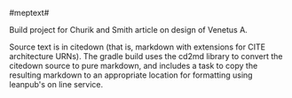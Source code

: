 #meptext#

Build project for Churik and Smith article on design of Venetus A.

Source text is in citedown (that is, markdown with extensions for CITE architecture URNs). The gradle build uses the cd2md library to convert the citedown source to pure markdown, and includes a task to copy the resulting markdown to an appropriate location for formatting using leanpub's on line service.